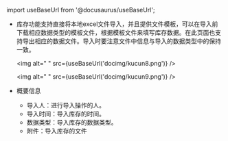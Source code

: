 import useBaseUrl from '@docusaurus/useBaseUrl';

* 库存功能支持直接将本地excel文件导入，并且提供文件模板，可以在导入前下载相应数据类型的模板文件，根据模板文件来填写库存数据。在此页面也支持导出相应的数据文件。导入时要注意文件中信息与导入的数据类型中的保持一致。

  <img alt=" " src={useBaseUrl('docimg/kucun8.png')} />
  
  <img alt=" " src={useBaseUrl('docimg/kucun9.png')} />

* 概要信息
  * 导入人：进行导入操作的人。
  * 导入时间：导入库存的时间。
  * 数据类型：导入库存的数据类型。
  * 附件：导入库存的文件
